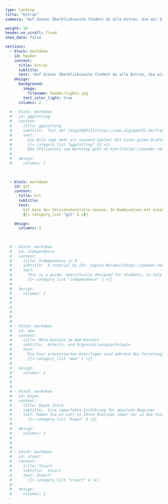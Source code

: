 ```yaml
---
type: landing
title: "Extras"
summary: "Auf dieser Überblicksseite findest du alle Extras, die wir bisher erstellt haben. Diese betreffen nicht nur die direkte Arbeit mit R, sondern erleichtern auch das generelle Coding und die Kollaboration."

weight: 10
header.on_scroll: fixed
show_date: false

sections:
  - block: markdown
    id: header
    content:
      title: Extras
      subtitle: 
      text: "Auf dieser Überblicksseite findest du alle Extras, die wir bisher erstellt haben. Diese betreffen nicht nur die direkte Arbeit mit R, sondern erleichtern auch das generelle Coding und die Kollaboration."
    design:
      background:
        image:
          filename: header/lights.jpg
        text_color_light: true
      columns: 2
      
  # - block: markdown
  #   id: ggplotting
  #   content:
  #     title: ggplotting
  #     subtitle:  Teil der [digiGEBF21](https://www.digigebf21.de/frontend/index.php)
  #     text: 
  #       Ein Bild sagt mehr als tausend Zahlen! Mit einer guten Grafik lassen sich viele Informationen übersichtlich darstellen, Sachverhalten schnell erkennen und auch an Laien komplizierte Datenlagen verständlich kommunizieren. Dabei ist eine gute Visualisierung nicht einfach. Komplexe Inhalte müssen klar, präzise und effizient dargestellt werden und sollen idealerweise auch noch hübsch aussehen. ggplot ist die R-Antwort auf diese Probleme und kann um diverse Aspekte - z.B. Animationen mit gganimate - erweitert werden!
  #       {{< category_list "ggplotting" 12 >}}
  #       Den [Foliensatz zum Workshop gibt es hier](https://pandar.netlify.app/post/ggplotting-folien.pdf).
  #       
  #   design:
  #     columns: 2
      
      
      
  - block: markdown
    id: git
    content:
      title: Git
      subtitle:  
      text: 
        Git kann der Versionskontrolle dienen. In Kombination mit einem Cloud-Service wie beispielsweise GitHub kann die Kollaboration an Coding-Projekten vereinfacht werden. Für erhöhte Anwendungsfreundlichkeit wurde bspw. SmartGit entwickelt. In den nächsten Wochen werden hier verschiedene Einführungen in diese Programme veröffentlicht.
        {{< category_list "git" 5 >}}

    design:
      columns: 2
      
      
      
  # - block: markdown
  #   id: independence
  #   content:
  #     title: Independence in R
  #     subtitle:  A tutorial by [Dr. Sophie Nolden](https://pandar.netlify.app/authors/nolden)
  #     text: 
  #       This is a guide, specifically designed for students, to help with your handling of R - especially when working with your own data. Here you will find detailed examples for working with R, data aggregation, descriptive and inferential statistics and much more.
  #       {{< category_list "independence" 1 >}}
  # 
  #   design:
  #     columns: 2
  #           
  #     
  #     
  #           
  #     
  #     
  # - block: markdown
  #   id: a&o
  #   content:
  #     title: Meta-Analyse im A&O-Kontext
  #     subtitle:  Arbeits- und Organisationspsychologie
  #     text: 
  #       Die hier präsentierten Unterlagen sind während des Forschungsmoduls A&O (SoSe 2020 und WiSe 2020/21) entstanden. Es kann als ergänzende Ressource behandelt werden, in der die Meta-Analyse in einem anderen Bereich der Psychologie (neben der klinischen) angewendet wird.
  #       {{< category_list "a&o" 1 >}}
  # 
  #   design:
  #     columns: 2
  #           
  #     
  #     
  # - block: markdown
  #   id: bayes
  #   content:
  #     title: Bayes Intro
  #     subtitle:  Eine imperfekte Einführung für absolute Beginner
  #     text: Haben Sie es satt in Ihren Analysen immer nur in die letzte Spalte (auf den p-Wert) zu gucken und wollen endlich erfahren, wie Sie auch dann Ergebnisse Ihrer Untersuchung interpretieren können, wenn absolut nichts raus kommt oder die Stichprobe viel zu klein ist? Für genau solche Fälle bieten wir hier eine kurze Einführung in Bayesianische Statistik. Auch diejenigen, die daran interessiert sind, auch in ihren Auswertung tatsächlich kumulativen Erkenntnisfortschritt zu praktizieren oder klassisches Nullhypothesen-Testen aus ethischen Gründen ablehnen, sind herzlich willkommen!
  #       {{< category_list "bayes" 4 >}}
  # 
  #   design:
  #     columns: 2
  # 
  # 
  # 
  # - block: markdown
  #   id: stuart
  #   content:
  #     title: Stuart
  #     subtitle:  Stuart
  #     text: Stuart!
  #       {{< category_list "stuart" 4 >}}
  # 
  #   design:
  #     columns: 2
---
```



